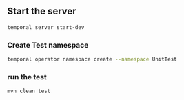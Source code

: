 
## Start the server

```bash
temporal server start-dev
```
### Create Test namespace
```bash
temporal operator namespace create --namespace UnitTest
```


### run the test

```bash
mvn clean test
```



